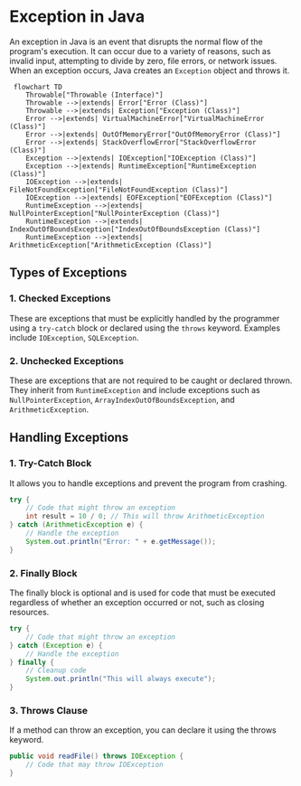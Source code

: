 # Exception in Java

An exception in Java is an event that disrupts the normal flow of the program's execution. It can occur due to a variety of reasons, such as invalid input, attempting to divide by zero, file errors, or network issues. When an exception occurs, Java creates an `Exception` object and throws it.

```mermaid
 flowchart TD
    Throwable["Throwable (Interface)"]
    Throwable -->|extends| Error["Error (Class)"]
    Throwable -->|extends| Exception["Exception (Class)"]
    Error -->|extends| VirtualMachineError["VirtualMachineError (Class)"]
    Error -->|extends| OutOfMemoryError["OutOfMemoryError (Class)"]
    Error -->|extends| StackOverflowError["StackOverflowError (Class)"]
    Exception -->|extends| IOException["IOException (Class)"]
    Exception -->|extends| RuntimeException["RuntimeException (Class)"]
    IOException -->|extends| FileNotFoundException["FileNotFoundException (Class)"]
    IOException -->|extends| EOFException["EOFException (Class)"]
    RuntimeException -->|extends| NullPointerException["NullPointerException (Class)"]
    RuntimeException -->|extends| IndexOutOfBoundsException["IndexOutOfBoundsException (Class)"]
    RuntimeException -->|extends| ArithmeticException["ArithmeticException (Class)"]
```
## Types of Exceptions

### 1. **Checked Exceptions**
These are exceptions that must be explicitly handled by the programmer using a `try-catch` block or declared using the `throws` keyword. Examples include `IOException`, `SQLException`.

### 2. **Unchecked Exceptions**
These are exceptions that are not required to be caught or declared thrown. They inherit from `RuntimeException` and include exceptions such as `NullPointerException`, `ArrayIndexOutOfBoundsException`, and `ArithmeticException`.

## Handling Exceptions

### 1. **Try-Catch Block**
It allows you to handle exceptions and prevent the program from crashing.

```java
try {
    // Code that might throw an exception
    int result = 10 / 0; // This will throw ArithmeticException
} catch (ArithmeticException e) {
    // Handle the exception
    System.out.println("Error: " + e.getMessage());
}
```
### 2. **Finally Block**
The finally block is optional and is used for code that must be executed regardless of whether an exception occurred or not, such as closing resources.

```java
try {
    // Code that might throw an exception
} catch (Exception e) {
    // Handle the exception
} finally {
    // Cleanup code
    System.out.println("This will always execute");
}
```

### 3. **Throws Clause**
If a method can throw an exception, you can declare it using the throws keyword.

```java
public void readFile() throws IOException {
    // Code that may throw IOException
}
```

